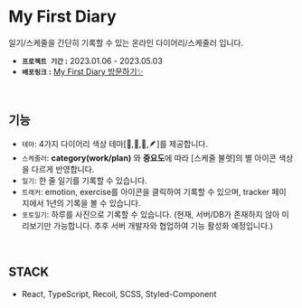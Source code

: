 # My First Diary
일기/스케줄을 간단히 기록할 수 있는 온라인 다이어리/스케줄러 입니다. 

- **`프로젝트 기간` :** 2023.01.06 - 2023.05.03
- **`배포링크` :** [My First Diary 방문하기✨](https://web-my-first-diary-1maxx2algssnb7w.sel3.cloudtype.app/)

</br>

## 기능

- `테마`: 4가지 다이어리 색상 테마[🍑,🌳,🍏,🪶]를 제공합니다.  <br>
- `스케줄러`: **category(work/plan)** 와 **중요도**에 따라 [스케줄 불렛]의 별 아이콘 색상을 다르게 반영합니다.  <br>
- `일기`: 한 줄 일기를 기록할 수 있습니다.  <br>
- `트래커`: emotion, exercise를 아이콘을 클릭하여 기록할 수 있으며, tracker 페이지에서 1년의 기록을 볼 수 있습니다.  <br>
- `포토일기`: 하루를 사진으로 기록할 수 있습니다. (현재, 서버/DB가 존재하지 않아 미리보기만 가능합니다. 추후 서버 개발자와 협업하여 기능 활성화 예정입니다.)


</br>

## STACK
- React, TypeScript, Recoil, SCSS, Styled-Component


